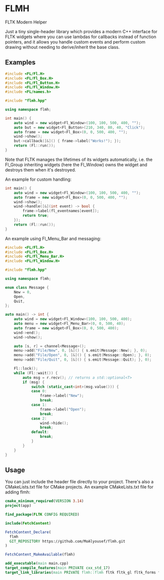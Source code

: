 # FLMH
FLTK Modern Helper

Just a tiny single-header library which provides a modern C++ interface for FLTK widgets where you can use lambdas for callbacks instead of function pointers, and it allows you handle custom events and perform custom drawing without needing to derive/inherit the base class.

## Examples

```c++
#include <FL/Fl.H>
#include <FL/Fl_Box.H>
#include <FL/Fl_Button.H>
#include <FL/Fl_Window.H>
#include <FL/names.h>

#include "flmh.hpp"

using namespace flmh;

int main() {
    auto wind = new widget<Fl_Window>(100, 100, 500, 400, "");
    auto but = new widget<Fl_Button>(210, 340, 80, 40, "Click");
    auto frame = new widget<Fl_Box>(0, 0, 500, 400, "");
    wind->show();
    but->callback([&]() { frame->label("Works!"); });
    return (Fl::run());
}
```
Note that FLTK manages the lifetimes of its widgets automatically, i.e. the Fl_Group inheriting widgets (here the Fl_Window) owns the widget and destroys them when it's destroyed.

An example for custom handling:
```c++
int main() {
    auto wind = new widget<Fl_Window>(100, 100, 500, 400, "");
    auto frame = new widget<Fl_Box>(0, 0, 500, 400, "");
    wind->show();
    wind->handle([&](int event) -> bool {
        frame->label(fl_eventnames[event]);
        return true;
    });
    return (Fl::run());
}
```
An example using Fl_Menu_Bar and messaging:
```c++
#include <FL/Fl.H>
#include <FL/Fl_Box.H>
#include <FL/Fl_Menu_Bar.H>
#include <FL/Fl_Window.H>

#include "flmh.hpp"

using namespace flmh;

enum class Message {
    New = 0,
    Open,
    Quit,
};

auto main() -> int {
    auto wind = new widget<Fl_Window>(100, 100, 500, 400);
    auto menu = new widget<Fl_Menu_Bar>(0, 0, 500, 40);
    auto frame = new widget<Fl_Box>(0, 0, 500, 400);
    wind->end();
    wind->show();

    auto [s, r] = channel<Message>();
    menu->add("File/New", 0, [&]() { s.emit(Message::New); }, 0);
    menu->add("File/Open", 0, [&]() { s.emit(Message::Open); }, 0);
    menu->add("File/Quit", 0, [&]() { s.emit(Message::Quit); }, 0);

    Fl::lock();
    while (Fl::wait()) {
        auto msg = r.recv(); // returns a std::optional<T>
        if (msg) {
            switch (static_cast<int>(msg.value())) {
            case 0:
                frame->label("New");
                break;
            case 1:
                frame->label("Open");
                break;
            case 2:
                wind->hide();
                break;
            default:
                break;
            }
        }
    }
}
```
    
## Usage
You can just include the header file directly to your project. There's also a CMakeLists.txt file for CMake projects. An example CMakeLists.txt file for adding flmh:
```cmake
cmake_minimum_required(VERSION 3.14)
project(app)

find_package(FLTK CONFIG REQUIRED)

include(FetchContent)

FetchContent_Declare(
  flmh
  GIT_REPOSITORY https://github.com/MoAlyousef/flmh.git
)

FetchContent_MakeAvailable(flmh)

add_executable(main main.cpp)
target_compile_features(main PRIVATE cxx_std_17)
target_link_libraries(main PRIVATE flmh::flmh fltk fltk_gl fltk_forms fltk_images)
```
